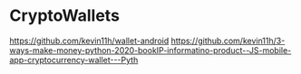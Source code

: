 # CryptoWallets
https://github.com/kevin11h/wallet-android https://github.com/kevin11h/3-ways-make-money-python-2020-bookIP-informatino-product--JS-mobile-app-cryptocurrency-wallet---Pyth
